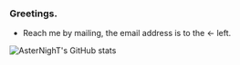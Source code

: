 ### Greetings.
- Reach me by mailing, the email address is to the ← left.

![AsterNighT's GitHub stats](https://github-readme-stats.vercel.app/api?username=asternight&show_icons=true&count_private=true)
